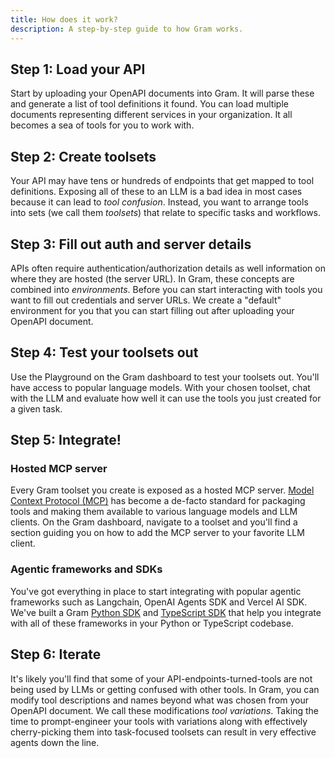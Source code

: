 ```yaml
---
title: How does it work?
description: A step-by-step guide to how Gram works.
---
```


## Step 1: Load your API

Start by uploading your OpenAPI documents into Gram. It will parse these and
generate a list of tool definitions it found. You can load multiple documents representing different services in your organization. It all becomes a sea of tools for you to work with.

## Step 2: Create toolsets

Your API may have tens or hundreds of endpoints that get mapped to tool definitions. Exposing all of these to an LLM is a bad idea in most cases because it can lead to _tool confusion_. Instead, you want to arrange tools into sets (we call them _toolsets_) that relate to specific tasks and workflows.

## Step 3: Fill out auth and server details

APIs often require authentication/authorization details as well information on
where they are hosted (the server URL). In Gram, these concepts are combined into _environments_. Before you can start interacting with tools you want to fill out credentials and server URLs. We create a "default" environment for you that you can start filling out after uploading your OpenAPI document.

## Step 4: Test your toolsets out

Use the Playground on the Gram dashboard to test your toolsets out. You'll have access to popular language models. With your chosen toolset, chat with the LLM and evaluate how well it can use the tools you just created for a given task.

## Step 5: Integrate!

### Hosted MCP server

Every Gram toolset you create is exposed as a hosted MCP server. [Model Context Protocol (MCP)](https://modelcontextprotocol.io) has become a de-facto standard for packaging tools
and making them available to various language models and LLM clients. On the Gram dashboard, navigate to a toolset and you'll find a section guiding you on how to add the MCP server to your favorite LLM client.

### Agentic frameworks and SDKs

You've got everything in place to start integrating with popular agentic frameworks such as Langchain, OpenAI Agents SDK and Vercel AI SDK. We've built a Gram [Python SDK](https://github.com/speakeasy-api/gram-python) and [TypeScript SDK](https://github.com/speakeasy-api/gram-typescript) that help you integrate with all of these frameworks in your Python or TypeScript codebase.


## Step 6: Iterate

It's likely you'll find that some of your API-endpoints-turned-tools are not being used by LLMs or getting confused with other tools. In Gram, you can modify tool descriptions and names beyond what was chosen from your OpenAPI document. We call these modifications _tool variations_. Taking the time to prompt-engineer your tools with variations along with effectively cherry-picking them into task-focused toolsets can result in very effective agents down the line.
